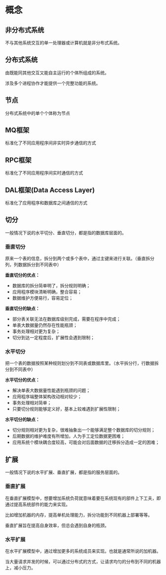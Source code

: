 # 概念

## 非分布式系统

不与其他系统交互的单一处理器或计算机就是非分布式系统。

## 分布式系统

由既能同其他交互又能自主运行的个体所组成的系统。

涉及多个进程协作才能提供一个完整功能的系统。

## 节点

分布式系统中的单个个体称为节点

## MQ框架

标准化了不同应用程序间非实时异步通信的方式

## RPC框架

标准化了不同应用程序间实时通信的方式

## DAL框架(Data Access Layer)

标准化了应用程序和数据库之间通信的方式

## 切分

一般情况下说的水平切分、垂直切分，都是指的数据库层面的。

### 垂直切分

原来一个表的信息，拆分到两个或多个表中，通过主键来进行关联。（垂直拆分列，列数据拆分到不同表中）

**垂直切分的优点：**

- 数据库的拆分简单明了，拆分规则明确；
- 应用程序模块清晰明确，整合容易；
- 数据维护方便易行，容易定位；

**垂直切分的缺点：**

- 部分表关联无法在数据库级别完成，需要在程序中完成；
- 单表大数据量仍然存在性能瓶颈；
- 事务处理相对更为复杂；
- 切分到达一定程度后，扩展性会遇到限制；

### 水平切分

把一个表的数据按照某种规则划分到不同表或数据库里。（水平拆分行，行数据拆分到不同表中）

**水平切分的优点：**

- 解决单表大数据量性能遇到瓶颈的问题；
- 应用程序端整体架构改动相对较少；
- 事务处理相对简单；
- 只要切分规则能够定义好，基本上较难遇到扩展性限制；

**水平切分的缺点：**

- 切分规则相对更为复杂，很难抽象出一个能够满足整个数据库的切分规则；
- 后期数据的维护难度有所增加，人为手工定位数据更困难；
- 应用系统个模块耦合度较高，可能会对后面数据的迁移拆分造成一定的困难；

## 扩展

一般情况下说的水平扩展、垂直扩展，都是指的服务层面的。

### 垂直扩展

在垂直扩展模型中，想要增加系统负荷就意味着要在系统现有的部件上下工夫，即通过提高系统部件的能力来实现。

比如增加机器的内存，提高单机处理能力，拆分功能到不同机器上部署等等。

垂直扩展旨在提高自身效率，但总会遇到自身的瓶颈。

### 水平扩展

在水平扩展模型中，通过增加更多的系统成员来实现。也就是通常所说的加机器。

当大量请求并发的时候，可以通过分布式的方式，让请求均匀的分布到不同的机器上，减小压力。
